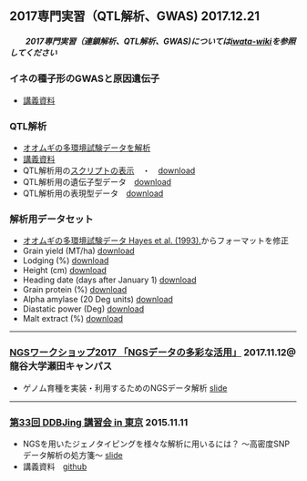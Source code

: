 ## 2017専門実習（QTL解析、GWAS) 2017.12.21 
##### 　　2017専門実習（連鎖解析、QTL解析、GWAS)については[iwata-wiki](https://sites.google.com/a/ut-biomet.org/iwata-wiki/xue-sheng-shi-xi2017-lian-suo-jie-xi-qtl-jie-xi-gwas)を参照してください　
### イネの種子形のGWASと原因遺伝子　
 - [講義資料](https://github.com/hkanegae/lecturematerials/blob/master/GWAS_exercise_171221.pdf)
### QTL解析 
 - [オオムギの多環境試験データを解析](https://wheat.pw.usda.gov/ggpages/SxM/publications.html)
 - [講義資料](https://s3-ap-northeast-1.amazonaws.com/hkanegae/lecturematerials/rqtl.html)
  - QTL解析用の[スクリプトの表示](https://github.com/hkanegae/lecturematerials/blob/master/tutorial171221/rqtl.Rmd)　・　[download](https://s3-ap-northeast-1.amazonaws.com/hkanegae/lecturematerials/rqtl.Rmd)
  - QTL解析用の遺伝子型データ　[download](https://s3-ap-northeast-1.amazonaws.com/hkanegae/lecturematerials/geno_bc.csv)
  - QTL解析用の表現型データ　[download](https://s3-ap-northeast-1.amazonaws.com/hkanegae/lecturematerials/yield.csv)
### 解析用データセット
  - [オオムギの多環境試験データ Hayes et al. (1993).](https://wheat.pw.usda.gov/ggpages/SxM/phenotypes.html)からフォーマットを修正
  - Grain yield (MT/ha) [download](https://s3-ap-northeast-1.amazonaws.com/hkanegae/lecturematerials/yield.csv)
  - Lodging (%) [download](https://s3-ap-northeast-1.amazonaws.com/hkanegae/lecturematerials/lodging.csv)
  - Height (cm) [download](https://s3-ap-northeast-1.amazonaws.com/hkanegae/lecturematerials/height.csv)
  - Heading date (days after January 1) [download](https://s3-ap-northeast-1.amazonaws.com/hkanegae/lecturematerials/heading.csv)
  - Grain protein (%) [download](https://s3-ap-northeast-1.amazonaws.com/hkanegae/lecturematerials/grain.csv)
  - Alpha amylase (20 Deg units) [download](https://s3-ap-northeast-1.amazonaws.com/hkanegae/lecturematerials/amylase.csv)
  - Diastatic power (Deg) [download](https://s3-ap-northeast-1.amazonaws.com/hkanegae/lecturematerials/deg.csv)
  - Malt extract (%) [download](https://s3-ap-northeast-1.amazonaws.com/hkanegae/lecturematerials/malt.csv)
***

### [NGSワークショップ2017 「NGSデータの多彩な活用」](https://sites.google.com/site/radseqincer/ngs-workshop2017) 2017.11.12@龍谷大学瀬田キャンパス
- ゲノム育種を実装・利用するためのNGSデータ解析 [slide](https://www.slideshare.net/HiromiKanegae/ngs-81948750)

***

### [第33回 DDBJing 講習会 in 東京](http://www.ddbj.nig.ac.jp/ddbjing/dl.html#ddbjing) 2015.11.11
- NGSを用いたジェノタイピングを様々な解析に用いるには？ ～高密度SNPデータ解析の処方箋～ [slide](https://www.slideshare.net/HiromiKanegae/ngs-54890142)
- 講義資料　[github](https://github.com/hkanegae/ddbjing-33)
